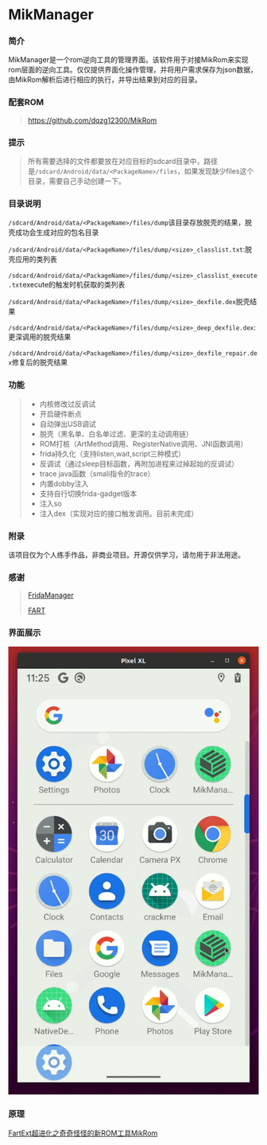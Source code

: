 # MikManager
### 简介

MikManager是一个rom逆向工具的管理界面。该软件用于对接MikRom来实现rom层面的逆向工具。仅仅提供界面化操作管理，并将用户需求保存为json数据，由MikRom解析后进行相应的执行，并导出结果到对应的目录。

### 配套ROM
> https://github.com/dqzg12300/MikRom

### 提示
> 所有需要选择的文件都要放在对应目标的sdcard目录中，路径是`/sdcard/Android/data/<PackageName>/files`，如果发现缺少files这个目录，需要自己手动创建一下。

### 目录说明

`/sdcard/Android/data/<PackageName>/files/dump`该目录存放脱壳的结果，脱壳成功会生成对应的包名目录

`/sdcard/Android/data/<PackageName>/files/dump/<size>_classlist.txt`:脱壳应用的类列表

`/sdcard/Android/data/<PackageName>/files/dump/<size>_classlist_execute.txt`execute的触发时机获取的类列表

`/sdcard/Android/data/<PackageName>/files/dump/<size>_dexfile.dex`脱壳结果

`/sdcard/Android/data/<PackageName>/files/dump/<size>_deep_dexfile.dex`:更深调用的脱壳结果

`/sdcard/Android/data/<PackageName>/files/dump/<size>_dexfile_repair.dex`修复后的脱壳结果

### 功能

> * 内核修改过反调试
> * 开启硬件断点
> * 自动弹出USB调试
> * 脱壳（黑名单、白名单过滤、更深的主动调用链）
> * ROM打桩（ArtMethod调用、RegisterNative调用、JNI函数调用）
> * frida持久化（支持listen,wait,script三种模式）
> * 反调试（通过sleep目标函数，再附加进程来过掉起始的反调试）
> * trace java函数（smali指令的trace）
> * 内置dobby注入
> * 支持自行切换frida-gadget版本
> * 注入so
> * 注入dex（实现对应的接口触发调用。目前未完成）

### 附录

该项目仅为个人练手作品，非商业项目。开源仅供学习，请勿用于非法用途。

### 感谢

> [FridaManager](https://github.com/hanbinglengyue/FridaManager)
>
> [FART](https://github.com/hanbinglengyue/FART)

### 界面展示

![](./mikmanager.gif)

### 原理
[FartExt超进化之奇奇怪怪的新ROM工具MikRom](https://bbs.pediy.com/thread-271358.htm)